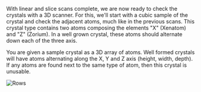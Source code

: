 With linear and slice scans complete, we are now ready to check the crystals with a 3D scanner. For this, we'll
start with a cubic sample of the crystal and check the adjacent atoms, much like in the previous scans. This crystal
type contains two atoms composing the elements "X" (Xenatom) and "Z" (Zorium). In a well grown crystal, these atoms
should alternate down each of the three axis.

You are given a sample crystal as a 3D array of atoms. Well formed crystals will have atoms alternating along the X,
Y and Z axis (height, width, depth). If any atoms are found next to the same type of atom, then this crystal is
unusable.

![Rows](cube.svg)
